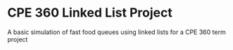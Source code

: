# CPE 360 Linked List Project

A basic simulation of fast food queues using linked lists for a CPE 360 term project
